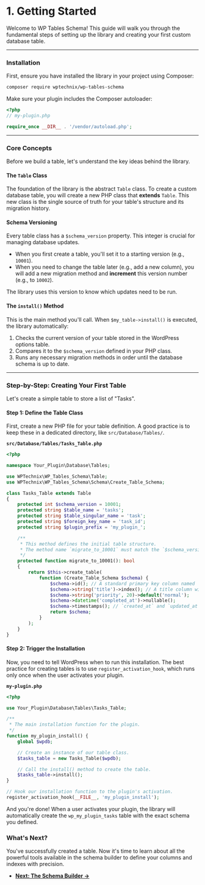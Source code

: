 # 1. Getting Started

Welcome to WP Tables Schema! This guide will walk you through the fundamental steps of setting up the library and creating your first custom database table.

---

### Installation

First, ensure you have installed the library in your project using Composer:

```bash
composer require wptechnix/wp-tables-schema
```

Make sure your plugin includes the Composer autoloader:

```php
<?php
// my-plugin.php

require_once __DIR__ . '/vendor/autoload.php';
```

---

### Core Concepts

Before we build a table, let's understand the key ideas behind the library.

#### The `Table` Class

The foundation of the library is the abstract `Table` class. To create a custom database table, you will create a new PHP class that **extends** `Table`. This new class is the single source of truth for your table's structure and its migration history.

#### Schema Versioning

Every table class has a `$schema_version` property. This integer is crucial for managing database updates.

-   When you first create a table, you'll set it to a starting version (e.g., `10001`).
-   When you need to change the table later (e.g., add a new column), you will add a new migration method and **increment** this version number (e.g., to `10002`).

The library uses this version to know which updates need to be run.

#### The `install()` Method

This is the main method you'll call. When `$my_table->install()` is executed, the library automatically:
1.  Checks the current version of your table stored in the WordPress options table.
2.  Compares it to the `$schema_version` defined in your PHP class.
3.  Runs any necessary migration methods in order until the database schema is up to date.

---

### Step-by-Step: Creating Your First Table

Let's create a simple table to store a list of "Tasks".

#### Step 1: Define the Table Class

First, create a new PHP file for your table definition. A good practice is to keep these in a dedicated directory, like `src/Database/Tables/`.

**`src/Database/Tables/Tasks_Table.php`**
```php
<?php

namespace Your_Plugin\Database\Tables;

use WPTechnix\WP_Tables_Schema\Table;
use WPTechnix\WP_Tables_Schema\Schema\Create_Table_Schema;

class Tasks_Table extends Table
{
    protected int $schema_version = 10001;
    protected string $table_name = 'tasks';
    protected string $table_singular_name = 'task';
    protected string $foreign_key_name = 'task_id';
    protected string $plugin_prefix = 'my_plugin_';

    /**
     * This method defines the initial table structure.
     * The method name `migrate_to_10001` must match the `$schema_version`.
     */
    protected function migrate_to_10001(): bool
    {
        return $this->create_table(
            function (Create_Table_Schema $schema) {
                $schema->id(); // A standard primary key column named 'id'.
                $schema->string('title')->index(); // A title column with an index.
                $schema->string('priority', 20)->default('normal');
                $schema->datetime('completed_at')->nullable();
                $schema->timestamps(); // `created_at` and `updated_at` columns.
                return $schema;
            }
        );
    }
}
```

#### Step 2: Trigger the Installation

Now, you need to tell WordPress when to run this installation. The best practice for creating tables is to use `register_activation_hook`, which runs only once when the user activates your plugin.

**`my-plugin.php`**
```php
<?php

use Your_Plugin\Database\Tables\Tasks_Table;

/**
 * The main installation function for the plugin.
 */
function my_plugin_install() {
    global $wpdb;

    // Create an instance of our table class.
    $tasks_table = new Tasks_Table($wpdb);

    // Call the install() method to create the table.
    $tasks_table->install();
}

// Hook our installation function to the plugin's activation.
register_activation_hook(__FILE__, 'my_plugin_install');
```

And you're done! When a user activates your plugin, the library will automatically create the `wp_my_plugin_tasks` table with the exact schema you defined.

### What's Next?

You've successfully created a table. Now it's time to learn about all the powerful tools available in the schema builder to define your columns and indexes with precision.

-   [**Next: The Schema Builder &rarr;**](./02-The-Schema-Builder.md)
